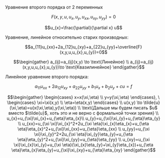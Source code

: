 Уравнение второго порядка от 2 переменных 

$$F(x,y,u,u_{x},u_{y},u_{xx},u_{xy},u_{yy})=0$$
	

$$u_{x}=\frac{\partial}{\partial x} u$$

Уравнение, линейное относительно старих производных: 

$$a_{11}u_{xx}+2a_{12}u_{xy}+a_{22}u_{yy}+\overline{F}(x,y,u,u_{x},u_{y})=0$$


$$\begin{gather} a_{ij}=a_{ij}(x,y) \to \text{Линейное} 
\\
 a_{ij}=a_{ij}(x,y,u,u_{x},u_{y})\to \text{Квазилинейное} \end{gather}$$

Линейное уравнение второго порядка: 

$$a_{11}u_{xx}+2a_{12}u_{xy}+a_{22}u_{yy}+b_{1}u_{x}+b_{2}u_{y}+cu=f$$


$$\begin{gather} \begin{cases} x=x(\xi,\eta) \\ y=y(\xi,\eta) \end{cases}, \ \begin{cases} \xi=\xi(x,y) \\ \eta=\eta(x,y) \end{cases} \\ u(x,y) \to \tilde{u}(\xi,\eta)=u(x(\xi,\eta),y(\xi,\eta)) \\ \text{Дальше мы будем писать $u$ вместо $\tilde{u}$, хоть это и не верно с формальной точки зрения} \\ u_{x}=u_{\xi}\xi_{x}+u_{\eta}\eta_{x}\\ u_{y}=u_{\xi}\xi_{y}+u_{\eta}\eta_{y} \\ u_{xx}=u_{\xi \xi}\xi_{x}^2+2u_{\xi \eta}\xi_{x}\eta_{x}+u_{\eta \eta}\eta_{x}^2+u_{\xi}\xi_{xx}+u_{\eta}\eta_{xx} \\ u_{yy}=u_{\xi \xi}\xi_{y}^2+2u_{\xi \eta}\xi_{y}\eta_{y}+u_{\eta \eta}\eta_{y}^2+u_{\xi}\xi_{yy}+u_{\eta}\eta_{yy} \\ u_{xy}=u_{\xi \xi}\xi_{x}\xi_{y}+u_{\xi \eta}(\xi_{x}\eta_{y}+\xi_{y}\eta_{x})+u_{\eta \eta}\eta_{x}\eta_{y}+u_{\xi}\xi_{xy}+u_{\eta}\eta_{xy} \end{gather}$$